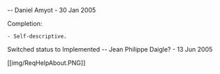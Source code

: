 -- Daniel Amyot - 30 Jan 2005

Completion:

    - Self-descriptive. 

Switched status to Implemented -- Jean Philippe Daigle? - 13 Jun 2005 

[[img/ReqHelpAbout.PNG]]